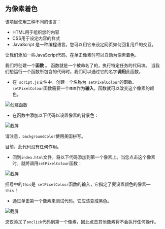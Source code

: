 ## 为像素着色

该项目使用三种不同的语言：

+ HTML用于组织您的内容
+ CSS用于设定内容的样式
+ JavaScript 是一种编程语言。您可以用它来设定网页如何回复用戶的交互。

让我们添加一些JavaScript代码，在单击像素时可以自动为像素着色。

我们将创建一个**函数** 。 函数就是一个被命名了的，执行特定任务的代码块。 当我们想运行一个函数所包含的代码时，我们可以通过它的名字**调用**此函数。

+ 在` script.js`文件中，创建一个名称为` setPixelColour`的函数。 `setPixelColour`函数需要一个`像素`作为**输入**，函数就可以改变这个像素的颜色。

![创建函数](images/create-function.png)

+ 在函数中添加以下代码以设置像素的背景色：

![截屏](images/pixel-art-set-pixel-colour.png)

请注意，` backgroundColor `使用美国拼写。

目前，此代码没有任何作用。

+ 回到`index.html`文件，将以下代码添加到第一个像素上。当您点击这个像素时，就將调用`setPixelColour`函数：

![截屏](images/pixel-art-onclick.png)

括号中的`this`是` setPixelColour`函数的输入，它指定了要设置颜色的像素— ` this`！

+ 通过单击第一个像素来测试代码。它应该变成黑色。

![截屏](images/pixel-art-black.png)

您仅添加了` onclick `代码到第一个像素，因此点击其他像素将不会执行任何操作。